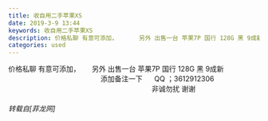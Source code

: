 ```yaml
---
title: 收自用二手苹果XS
date: 2019-3-9 13:44
keywords: 收自用二手苹果XS
description: 价格私聊 有意可添加，      另外 出售一台 苹果7P 国行 128G 黑 9成新                                                添加备注一下      QQ ；3612912306                                                                         非诚勿扰 谢谢
categories: used
---
```

<td class="t_f" id="postmessage_3188726">

价格私聊 有意可添加，      另外 出售一台 苹果7P 国行 128G 黑 9成新 <br/>
                                               添加备注一下      QQ ；3612912306<br/>
                                                                         非诚勿扰 谢谢</td>
###### 转载自[菲龙网]